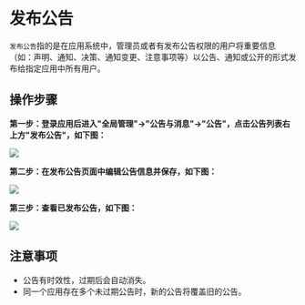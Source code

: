 发布公告
===

`发布公告`指的是在应用系统中，管理员或者有发布公告权限的用户将重要信息（如：声明、通知、决策、通知变更、注意事项等）以公告、通知或公开的形式发布给指定应用中所有用户。

## 操作步骤

**第一步：登录应用后进入"全局管理"->"公告与消息"->"公告"，点击公告列表右上方"发布公告"，如下图：**

![](https://bj-c1-prod-files.xcan.cloud/storage/pubapi/v1/file/notice-add.png?fid=207887511026925801&fpt=NkalZxMLUNdoHXOLygQ1DGwYW3XeVml4TjPwA5YV)

**第二步：在发布公告页面中编辑公告信息并保存，如下图：**

![](https://bj-c1-prod-files.xcan.cloud/storage/pubapi/v1/file/notice-addinfo.png?fid=207887511026925803&fpt=8poYdHQGpinDfM9ZkmXfrDQIBMPsnrckEUp6JUjf)

**第三步：查看已发布公告，如下图：**

![](https://bj-c1-prod-files.xcan.cloud/storage/pubapi/v1/file/notice-addlist.png?fid=207887511026925805&fpt=VivexuG7uvATLpueD51H1kglTCMPt2Z55dnVBifW)

## 注意事项

- 公告有时效性，过期后会自动消失。
- 同一个应用存在多个未过期公告时，新的公告将覆盖旧的公告。

